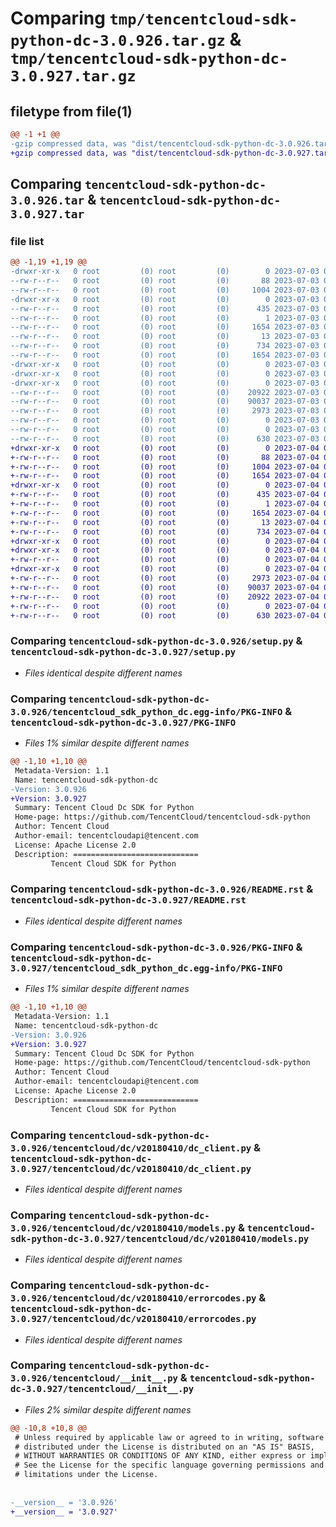 # Comparing `tmp/tencentcloud-sdk-python-dc-3.0.926.tar.gz` & `tmp/tencentcloud-sdk-python-dc-3.0.927.tar.gz`

## filetype from file(1)

```diff
@@ -1 +1 @@
-gzip compressed data, was "dist/tencentcloud-sdk-python-dc-3.0.926.tar", last modified: Mon Jul  3 00:24:35 2023, max compression
+gzip compressed data, was "dist/tencentcloud-sdk-python-dc-3.0.927.tar", last modified: Tue Jul  4 00:20:13 2023, max compression
```

## Comparing `tencentcloud-sdk-python-dc-3.0.926.tar` & `tencentcloud-sdk-python-dc-3.0.927.tar`

### file list

```diff
@@ -1,19 +1,19 @@
-drwxr-xr-x   0 root         (0) root         (0)        0 2023-07-03 00:24:35.000000 tencentcloud-sdk-python-dc-3.0.926/
--rw-r--r--   0 root         (0) root         (0)       88 2023-07-03 00:24:35.000000 tencentcloud-sdk-python-dc-3.0.926/setup.cfg
--rw-r--r--   0 root         (0) root         (0)     1004 2023-07-03 00:24:35.000000 tencentcloud-sdk-python-dc-3.0.926/setup.py
-drwxr-xr-x   0 root         (0) root         (0)        0 2023-07-03 00:24:35.000000 tencentcloud-sdk-python-dc-3.0.926/tencentcloud_sdk_python_dc.egg-info/
--rw-r--r--   0 root         (0) root         (0)      435 2023-07-03 00:24:35.000000 tencentcloud-sdk-python-dc-3.0.926/tencentcloud_sdk_python_dc.egg-info/SOURCES.txt
--rw-r--r--   0 root         (0) root         (0)        1 2023-07-03 00:24:35.000000 tencentcloud-sdk-python-dc-3.0.926/tencentcloud_sdk_python_dc.egg-info/dependency_links.txt
--rw-r--r--   0 root         (0) root         (0)     1654 2023-07-03 00:24:35.000000 tencentcloud-sdk-python-dc-3.0.926/tencentcloud_sdk_python_dc.egg-info/PKG-INFO
--rw-r--r--   0 root         (0) root         (0)       13 2023-07-03 00:24:35.000000 tencentcloud-sdk-python-dc-3.0.926/tencentcloud_sdk_python_dc.egg-info/top_level.txt
--rw-r--r--   0 root         (0) root         (0)      734 2023-07-03 00:24:35.000000 tencentcloud-sdk-python-dc-3.0.926/README.rst
--rw-r--r--   0 root         (0) root         (0)     1654 2023-07-03 00:24:35.000000 tencentcloud-sdk-python-dc-3.0.926/PKG-INFO
-drwxr-xr-x   0 root         (0) root         (0)        0 2023-07-03 00:24:35.000000 tencentcloud-sdk-python-dc-3.0.926/tencentcloud/
-drwxr-xr-x   0 root         (0) root         (0)        0 2023-07-03 00:24:35.000000 tencentcloud-sdk-python-dc-3.0.926/tencentcloud/dc/
-drwxr-xr-x   0 root         (0) root         (0)        0 2023-07-03 00:24:35.000000 tencentcloud-sdk-python-dc-3.0.926/tencentcloud/dc/v20180410/
--rw-r--r--   0 root         (0) root         (0)    20922 2023-07-03 00:24:35.000000 tencentcloud-sdk-python-dc-3.0.926/tencentcloud/dc/v20180410/dc_client.py
--rw-r--r--   0 root         (0) root         (0)    90037 2023-07-03 00:24:35.000000 tencentcloud-sdk-python-dc-3.0.926/tencentcloud/dc/v20180410/models.py
--rw-r--r--   0 root         (0) root         (0)     2973 2023-07-03 00:24:35.000000 tencentcloud-sdk-python-dc-3.0.926/tencentcloud/dc/v20180410/errorcodes.py
--rw-r--r--   0 root         (0) root         (0)        0 2023-07-03 00:24:35.000000 tencentcloud-sdk-python-dc-3.0.926/tencentcloud/dc/v20180410/__init__.py
--rw-r--r--   0 root         (0) root         (0)        0 2023-07-03 00:24:35.000000 tencentcloud-sdk-python-dc-3.0.926/tencentcloud/dc/__init__.py
--rw-r--r--   0 root         (0) root         (0)      630 2023-07-03 00:24:35.000000 tencentcloud-sdk-python-dc-3.0.926/tencentcloud/__init__.py
+drwxr-xr-x   0 root         (0) root         (0)        0 2023-07-04 00:20:13.000000 tencentcloud-sdk-python-dc-3.0.927/
+-rw-r--r--   0 root         (0) root         (0)       88 2023-07-04 00:20:13.000000 tencentcloud-sdk-python-dc-3.0.927/setup.cfg
+-rw-r--r--   0 root         (0) root         (0)     1004 2023-07-04 00:20:13.000000 tencentcloud-sdk-python-dc-3.0.927/setup.py
+-rw-r--r--   0 root         (0) root         (0)     1654 2023-07-04 00:20:13.000000 tencentcloud-sdk-python-dc-3.0.927/PKG-INFO
+drwxr-xr-x   0 root         (0) root         (0)        0 2023-07-04 00:20:13.000000 tencentcloud-sdk-python-dc-3.0.927/tencentcloud_sdk_python_dc.egg-info/
+-rw-r--r--   0 root         (0) root         (0)      435 2023-07-04 00:20:13.000000 tencentcloud-sdk-python-dc-3.0.927/tencentcloud_sdk_python_dc.egg-info/SOURCES.txt
+-rw-r--r--   0 root         (0) root         (0)        1 2023-07-04 00:20:13.000000 tencentcloud-sdk-python-dc-3.0.927/tencentcloud_sdk_python_dc.egg-info/dependency_links.txt
+-rw-r--r--   0 root         (0) root         (0)     1654 2023-07-04 00:20:13.000000 tencentcloud-sdk-python-dc-3.0.927/tencentcloud_sdk_python_dc.egg-info/PKG-INFO
+-rw-r--r--   0 root         (0) root         (0)       13 2023-07-04 00:20:13.000000 tencentcloud-sdk-python-dc-3.0.927/tencentcloud_sdk_python_dc.egg-info/top_level.txt
+-rw-r--r--   0 root         (0) root         (0)      734 2023-07-04 00:20:13.000000 tencentcloud-sdk-python-dc-3.0.927/README.rst
+drwxr-xr-x   0 root         (0) root         (0)        0 2023-07-04 00:20:13.000000 tencentcloud-sdk-python-dc-3.0.927/tencentcloud/
+drwxr-xr-x   0 root         (0) root         (0)        0 2023-07-04 00:20:13.000000 tencentcloud-sdk-python-dc-3.0.927/tencentcloud/dc/
+-rw-r--r--   0 root         (0) root         (0)        0 2023-07-04 00:20:13.000000 tencentcloud-sdk-python-dc-3.0.927/tencentcloud/dc/__init__.py
+drwxr-xr-x   0 root         (0) root         (0)        0 2023-07-04 00:20:13.000000 tencentcloud-sdk-python-dc-3.0.927/tencentcloud/dc/v20180410/
+-rw-r--r--   0 root         (0) root         (0)     2973 2023-07-04 00:20:13.000000 tencentcloud-sdk-python-dc-3.0.927/tencentcloud/dc/v20180410/errorcodes.py
+-rw-r--r--   0 root         (0) root         (0)    90037 2023-07-04 00:20:13.000000 tencentcloud-sdk-python-dc-3.0.927/tencentcloud/dc/v20180410/models.py
+-rw-r--r--   0 root         (0) root         (0)    20922 2023-07-04 00:20:13.000000 tencentcloud-sdk-python-dc-3.0.927/tencentcloud/dc/v20180410/dc_client.py
+-rw-r--r--   0 root         (0) root         (0)        0 2023-07-04 00:20:13.000000 tencentcloud-sdk-python-dc-3.0.927/tencentcloud/dc/v20180410/__init__.py
+-rw-r--r--   0 root         (0) root         (0)      630 2023-07-04 00:20:13.000000 tencentcloud-sdk-python-dc-3.0.927/tencentcloud/__init__.py
```

### Comparing `tencentcloud-sdk-python-dc-3.0.926/setup.py` & `tencentcloud-sdk-python-dc-3.0.927/setup.py`

 * *Files identical despite different names*

### Comparing `tencentcloud-sdk-python-dc-3.0.926/tencentcloud_sdk_python_dc.egg-info/PKG-INFO` & `tencentcloud-sdk-python-dc-3.0.927/PKG-INFO`

 * *Files 1% similar despite different names*

```diff
@@ -1,10 +1,10 @@
 Metadata-Version: 1.1
 Name: tencentcloud-sdk-python-dc
-Version: 3.0.926
+Version: 3.0.927
 Summary: Tencent Cloud Dc SDK for Python
 Home-page: https://github.com/TencentCloud/tencentcloud-sdk-python
 Author: Tencent Cloud
 Author-email: tencentcloudapi@tencent.com
 License: Apache License 2.0
 Description: ============================
         Tencent Cloud SDK for Python
```

### Comparing `tencentcloud-sdk-python-dc-3.0.926/README.rst` & `tencentcloud-sdk-python-dc-3.0.927/README.rst`

 * *Files identical despite different names*

### Comparing `tencentcloud-sdk-python-dc-3.0.926/PKG-INFO` & `tencentcloud-sdk-python-dc-3.0.927/tencentcloud_sdk_python_dc.egg-info/PKG-INFO`

 * *Files 1% similar despite different names*

```diff
@@ -1,10 +1,10 @@
 Metadata-Version: 1.1
 Name: tencentcloud-sdk-python-dc
-Version: 3.0.926
+Version: 3.0.927
 Summary: Tencent Cloud Dc SDK for Python
 Home-page: https://github.com/TencentCloud/tencentcloud-sdk-python
 Author: Tencent Cloud
 Author-email: tencentcloudapi@tencent.com
 License: Apache License 2.0
 Description: ============================
         Tencent Cloud SDK for Python
```

### Comparing `tencentcloud-sdk-python-dc-3.0.926/tencentcloud/dc/v20180410/dc_client.py` & `tencentcloud-sdk-python-dc-3.0.927/tencentcloud/dc/v20180410/dc_client.py`

 * *Files identical despite different names*

### Comparing `tencentcloud-sdk-python-dc-3.0.926/tencentcloud/dc/v20180410/models.py` & `tencentcloud-sdk-python-dc-3.0.927/tencentcloud/dc/v20180410/models.py`

 * *Files identical despite different names*

### Comparing `tencentcloud-sdk-python-dc-3.0.926/tencentcloud/dc/v20180410/errorcodes.py` & `tencentcloud-sdk-python-dc-3.0.927/tencentcloud/dc/v20180410/errorcodes.py`

 * *Files identical despite different names*

### Comparing `tencentcloud-sdk-python-dc-3.0.926/tencentcloud/__init__.py` & `tencentcloud-sdk-python-dc-3.0.927/tencentcloud/__init__.py`

 * *Files 2% similar despite different names*

```diff
@@ -10,8 +10,8 @@
 # Unless required by applicable law or agreed to in writing, software
 # distributed under the License is distributed on an "AS IS" BASIS,
 # WITHOUT WARRANTIES OR CONDITIONS OF ANY KIND, either express or implied.
 # See the License for the specific language governing permissions and
 # limitations under the License.
 
 
-__version__ = '3.0.926'
+__version__ = '3.0.927'
```

